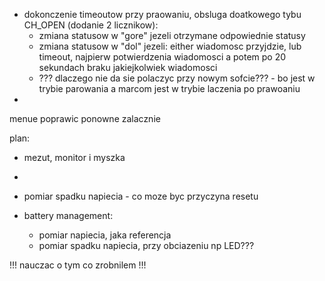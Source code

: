 - dokonczenie timeoutow przy praowaniu, obsluga doatkowego tybu CH_OPEN (dodanie 2 licznikow):
	- zmiana statusow w "gore" jezeli otrzymane odpowiednie statusy
	- zmiana statusow w "dol" jezeli: either wiadomosc przyjdzie, lub timeout, najpierw potwierdzenia wiadomosci a potem po 20 sekundach braku jakiejkolwiek wiadomosci
	- ??? dlaczego nie da sie polaczyc przy nowym sofcie??? - bo jest w trybie parowania a marcom jest w trybie  laczenia po prawoaniu
- 

menue poprawic ponowne zalacznie


plan:
- mezut, monitor i myszka
- 
- pomiar spadku napiecia - co moze byc przyczyna resetu

- battery management:
	- pomiar napiecia, jaka referencja
	- pomiar spadku napiecia, przy obciazeniu np LED???

!!! nauczac o tym co zrobnilem !!!